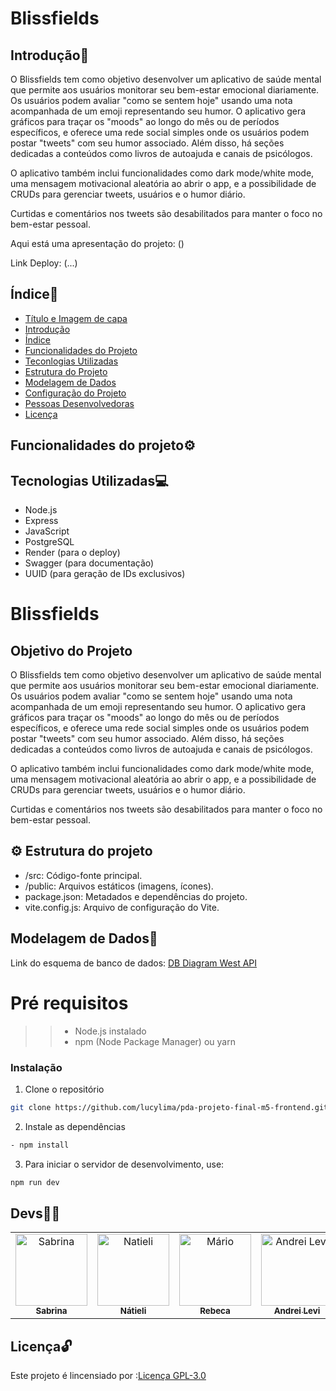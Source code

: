 
# Blissfields <a name="titulo-e-imagem-de-capa"></a>

## Introdução📄 <a name="introducao"></a>

O Blissfields tem como objetivo desenvolver um aplicativo de saúde mental que permite aos usuários monitorar seu bem-estar emocional diariamente. Os usuários podem avaliar "como se sentem hoje" usando uma nota acompanhada de um emoji representando seu humor. O aplicativo gera gráficos para traçar os "moods" ao longo do mês ou de períodos específicos, e oferece uma rede social simples onde os usuários podem postar "tweets" com seu humor associado. Além disso, há seções dedicadas a conteúdos como livros de autoajuda e canais de psicólogos.

O aplicativo também inclui funcionalidades como dark mode/white mode, uma mensagem motivacional aleatória ao abrir o app, e a possibilidade de CRUDs para gerenciar tweets, usuários e o humor diário.

Curtidas e comentários nos tweets são desabilitados para manter o foco no bem-estar pessoal.

Aqui está uma apresentação do projeto: ()

Link Deploy: (...)


## Índice🔗  <a name="indice"></a>

* [Título e Imagem de capa](#titulo-e-imagem-de-capa)
* [Introdução](#introducao)
* [Índice](#indice)
* [Funcionalidades do Projeto](#funcionalidades-do-projeto)
* [Teconlogias Utilizadas](#tecnologias-utilizadas)
* [Estrutura do Projeto](#estrutura-do-projeto)
* [Modelagem de Dados](#modelagem-de-dados)
* [Configuração do Projeto](#configuraçao-do-projeto)
* [Pessoas Desenvolvedoras](#pessoas-desenvolvedoras)
* [Licença](#licenca)



## Funcionalidades do projeto⚙️   <a name="funcionalidades-do-projeto"></a>


## Tecnologias Utilizadas💻 <a name="tecnologias-utilizadas"></a>

* Node.js
* Express
* JavaScript
* PostgreSQL
* Render (para o deploy)
* Swagger (para documentação)
* UUID (para geração de IDs exclusivos)


# Blissfields

## Objetivo do Projeto

O Blissfields tem como objetivo desenvolver um aplicativo de saúde mental que permite aos usuários monitorar seu bem-estar emocional diariamente. Os usuários podem avaliar "como se sentem hoje" usando uma nota acompanhada de um emoji representando seu humor. O aplicativo gera gráficos para traçar os "moods" ao longo do mês ou de períodos específicos, e oferece uma rede social simples onde os usuários podem postar "tweets" com seu humor associado. Além disso, há seções dedicadas a conteúdos como livros de autoajuda e canais de psicólogos. 

O aplicativo também inclui funcionalidades como dark mode/white mode, uma mensagem motivacional aleatória ao abrir o app, e a possibilidade de CRUDs para gerenciar tweets, usuários e o humor diário. 

Curtidas e comentários nos tweets são desabilitados para manter o foco no bem-estar pessoal.



## ⚙️ Estrutura do projeto

* /src: Código-fonte principal.
* /public: Arquivos estáticos (imagens, ícones).
* package.json: Metadados e dependências do projeto.
* vite.config.js: Arquivo de configuração do Vite.




## Modelagem de Dados🎲 <a name="modelagem-de-dados"></a>

Link do esquema de banco de dados: [DB Diagram West API](,,,)


# Pré requisitos<!-- omit in toc -->
> > * Node.js instalado
>> * npm (Node Package Manager) ou yarn

### Instalação
1. Clone o repositório
```bash
git clone https://github.com/lucylima/pda-projeto-final-m5-frontend.git
```

2. Instale as dependências
```bash
- npm install
```
3. Para iniciar o servidor de desenvolvimento, use:
```bash
npm run dev
```

## Devs🧑‍💻  <a name="pessoas-desenvolvedoras"></a>

  <table>
  <tr>
    <td align="center">
      <a href="https://github.com/ste-coding">
        <img src="https://cdn.jsdelivr.net/gh/alohe/avatars/png/vibrent_1.png" width="115" alt="Sabrina"/><br />
        <sub><b>Sabrina</b></sub>
      </a>
    </td>
    <td align="center">
      <a href="https://github.com/Monteiro-Let">
        <img src="https://cdn.jsdelivr.net/gh/alohe/avatars/png/vibrent_21.png" width="115" alt="Natieli"/><br />
          <sub><b>Nátieli</b></sub>
    <td align="center">
      <a href="https://github.com/andreirce">
        <img src="https://cdn.jsdelivr.net/gh/alohe/avatars/png/vibrent_15.png" width="115" alt="Mário"/><br />
        <sub><b>Rebeca</b></sub>
      </a>
    </td>
    <td align="center">
      <a href="https://github.com/hewelbelmonte">
        <img src="https://cdn.jsdelivr.net/gh/alohe/avatars/png/vibrent_7.png" width="115" alt="Andrei Levi"/><br />
        <sub><b>Andrei Levi</b></sub>
      </a>
    </td>
    <td align="center">
      <a href="https://https://github.com/lucylima">
        <img src="https://cdn.jsdelivr.net/gh/alohe/avatars/png/vibrent_12.png" width="115" alt="lucy"/><br />
        <sub><b>Lucy</b></sub>
      </a>
    </td>
    <td align="center">
      <a href="https://github.com/GabrielRER">
        <img src=	"https://cdn.jsdelivr.net/gh/alohe/avatars/png/vibrent_5.png" width="115" alt="rebeca"/><br />
        <sub><b>Mário</b></sub>
      </a>
    </td>
  </tr>
</table>



## Licença🔓  <a name="licenca"></a>
Este projeto é lincensiado por :[Licença GPL-3.0](https://github.com/ste-coding/squad4-projeto-final-M4?tab=GPL-3.0-1-ov-file)
